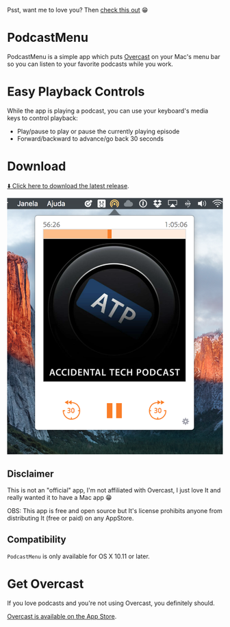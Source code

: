 Psst, want me to love you? Then [check this out](https://getbrowserfreedom.com) 😁

# PodcastMenu

PodcastMenu is a simple app which puts [Overcast](https://overcast.fm) on your Mac's menu bar so you can listen to your favorite podcasts while you work.

# Easy Playback Controls
While the app is playing a podcast, you can use your keyboard's media keys to control playback:

* Play/pause to play or pause the currently playing episode
* Forward/backward to advance/go back 30 seconds

# Download

[⬇️ Click here to download the latest release](https://github.com/insidegui/PodcastMenu/raw/master/Releases/PodcastMenu_v1.2.1.zip).

![screenshot](screenshot.png)

## Disclaimer

This is not an "official" app, I'm not affiliated with Overcast, I just love It and really wanted it to have a Mac app 😁

OBS: This app is free and open source but It's license prohibits anyone from distributing It (free or paid) on any AppStore.

## Compatibility
`PodcastMenu` is only available for OS X 10.11 or later.

# Get Overcast

If you love podcasts and you're not using Overcast, you definitely should.

[Overcast is available on the App Store](https://itunes.apple.com/app/overcast-podcast-player/id888422857).
